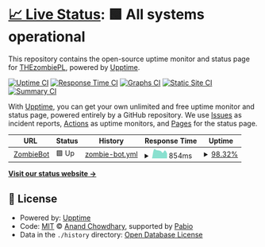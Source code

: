 # [📈 Live Status](https://THEzombiePL.github.io/status): <!--live status--> **🟩 All systems operational**

This repository contains the open-source uptime monitor and status page for [THEzombiePL](thezombiepl.github.io), powered by [Upptime](https://github.com/upptime/upptime).

[![Uptime CI](https://github.com/THEzombiePL/status/workflows/Uptime%20CI/badge.svg)](https://github.com/THEzombiePL/status/actions?query=workflow%3A%22Uptime+CI%22)
[![Response Time CI](https://github.com/THEzombiePL/status/workflows/Response%20Time%20CI/badge.svg)](https://github.com/THEzombiePL/status/actions?query=workflow%3A%22Response+Time+CI%22)
[![Graphs CI](https://github.com/THEzombiePL/status/workflows/Graphs%20CI/badge.svg)](https://github.com/THEzombiePL/status/actions?query=workflow%3A%22Graphs+CI%22)
[![Static Site CI](https://github.com/THEzombiePL/status/workflows/Static%20Site%20CI/badge.svg)](https://github.com/THEzombiePL/status/actions?query=workflow%3A%22Static+Site+CI%22)
[![Summary CI](https://github.com/THEzombiePL/status/workflows/Summary%20CI/badge.svg)](https://github.com/THEzombiePL/status/actions?query=workflow%3A%22Summary+CI%22)

With [Upptime](https://upptime.js.org), you can get your own unlimited and free uptime monitor and status page, powered entirely by a GitHub repository. We use [Issues](https://github.com/THEzombiePL/status/issues) as incident reports, [Actions](https://github.com/THEzombiePL/status/actions) as uptime monitors, and [Pages](https://THEzombiePL.github.io/status) for the status page.

<!--start: status pages-->
<!-- This summary is generated by Upptime (https://github.com/upptime/upptime) -->
<!-- Do not edit this manually, your changes will be overwritten -->
<!-- prettier-ignore -->
| URL | Status | History | Response Time | Uptime |
| --- | ------ | ------- | ------------- | ------ |
| <img alt="" src="https://icons.duckduckgo.com/ip3/zombiebot.pl.ico" height="13"> [ZombieBot](https://zombiebot.pl) | 🟩 Up | [zombie-bot.yml](https://github.com/THEzombiePL/status/commits/HEAD/history/zombie-bot.yml) | <details><summary><img alt="Response time graph" src="./graphs/zombie-bot/response-time-week.png" height="20"> 854ms</summary><br><a href="https://THEzombiePL.github.io/status/history/zombie-bot"><img alt="Response time 805" src="https://img.shields.io/endpoint?url=https%3A%2F%2Fraw.githubusercontent.com%2FTHEzombiePL%2Fstatus%2FHEAD%2Fapi%2Fzombie-bot%2Fresponse-time.json"></a><br><a href="https://THEzombiePL.github.io/status/history/zombie-bot"><img alt="24-hour response time 672" src="https://img.shields.io/endpoint?url=https%3A%2F%2Fraw.githubusercontent.com%2FTHEzombiePL%2Fstatus%2FHEAD%2Fapi%2Fzombie-bot%2Fresponse-time-day.json"></a><br><a href="https://THEzombiePL.github.io/status/history/zombie-bot"><img alt="7-day response time 854" src="https://img.shields.io/endpoint?url=https%3A%2F%2Fraw.githubusercontent.com%2FTHEzombiePL%2Fstatus%2FHEAD%2Fapi%2Fzombie-bot%2Fresponse-time-week.json"></a><br><a href="https://THEzombiePL.github.io/status/history/zombie-bot"><img alt="30-day response time 1360" src="https://img.shields.io/endpoint?url=https%3A%2F%2Fraw.githubusercontent.com%2FTHEzombiePL%2Fstatus%2FHEAD%2Fapi%2Fzombie-bot%2Fresponse-time-month.json"></a><br><a href="https://THEzombiePL.github.io/status/history/zombie-bot"><img alt="1-year response time 805" src="https://img.shields.io/endpoint?url=https%3A%2F%2Fraw.githubusercontent.com%2FTHEzombiePL%2Fstatus%2FHEAD%2Fapi%2Fzombie-bot%2Fresponse-time-year.json"></a></details> | <details><summary><a href="https://THEzombiePL.github.io/status/history/zombie-bot">98.32%</a></summary><a href="https://THEzombiePL.github.io/status/history/zombie-bot"><img alt="All-time uptime 98.87%" src="https://img.shields.io/endpoint?url=https%3A%2F%2Fraw.githubusercontent.com%2FTHEzombiePL%2Fstatus%2FHEAD%2Fapi%2Fzombie-bot%2Fuptime.json"></a><br><a href="https://THEzombiePL.github.io/status/history/zombie-bot"><img alt="24-hour uptime 88.26%" src="https://img.shields.io/endpoint?url=https%3A%2F%2Fraw.githubusercontent.com%2FTHEzombiePL%2Fstatus%2FHEAD%2Fapi%2Fzombie-bot%2Fuptime-day.json"></a><br><a href="https://THEzombiePL.github.io/status/history/zombie-bot"><img alt="7-day uptime 98.32%" src="https://img.shields.io/endpoint?url=https%3A%2F%2Fraw.githubusercontent.com%2FTHEzombiePL%2Fstatus%2FHEAD%2Fapi%2Fzombie-bot%2Fuptime-week.json"></a><br><a href="https://THEzombiePL.github.io/status/history/zombie-bot"><img alt="30-day uptime 99.24%" src="https://img.shields.io/endpoint?url=https%3A%2F%2Fraw.githubusercontent.com%2FTHEzombiePL%2Fstatus%2FHEAD%2Fapi%2Fzombie-bot%2Fuptime-month.json"></a><br><a href="https://THEzombiePL.github.io/status/history/zombie-bot"><img alt="1-year uptime 98.87%" src="https://img.shields.io/endpoint?url=https%3A%2F%2Fraw.githubusercontent.com%2FTHEzombiePL%2Fstatus%2FHEAD%2Fapi%2Fzombie-bot%2Fuptime-year.json"></a></details>

<!--end: status pages-->

[**Visit our status website →**](https://THEzombiePL.github.io/status)

## 📄 License

- Powered by: [Upptime](https://github.com/upptime/upptime)
- Code: [MIT](./LICENSE) © [Anand Chowdhary](https://anandchowdhary.com), supported by [Pabio](https://pabio.com)
- Data in the `./history` directory: [Open Database License](https://opendatacommons.org/licenses/odbl/1-0/)
